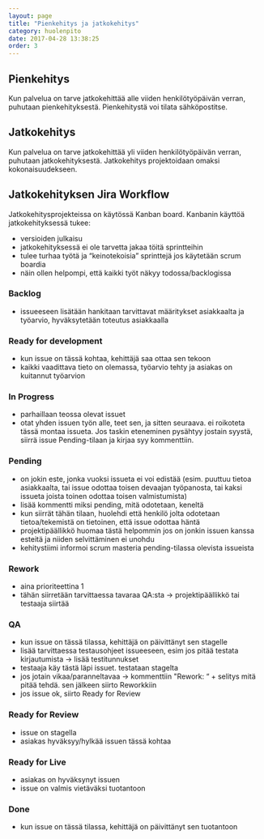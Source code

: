 ```yaml
---
layout: page
title: "Pienkehitys ja jatkokehitys"
category: huolenpito
date: 2017-04-28 13:38:25
order: 3
---
```


## Pienkehitys

Kun palvelua on tarve jatkokehittää alle viiden henkilötyöpäivän verran, puhutaan pienkehityksestä. Pienkehitystä voi tilata sähköpostitse.


## Jatkokehitys

Kun palvelua on tarve jatkokehittää yli viiden henkilötyöpäivän verran, puhutaan jatkokehityksestä. Jatkokehitys projektoidaan omaksi kokonaisuudekseen.


## Jatkokehityksen Jira Workflow

Jatkokehitysprojekteissa on käytössä Kanban board. Kanbanin käyttöä jatkokehityksessä tukee:

- versioiden julkaisu
- jatkokehityksessä ei ole tarvetta jakaa töitä sprintteihin
- tulee turhaa työtä ja “keinotekoisia” sprinttejä jos käytetään scrum boardia
- näin ollen helpompi, että kaikki työt näkyy todossa/backlogissa

### Backlog

- issueeseen lisätään hankitaan tarvittavat määritykset asiakkaalta ja työarvio, hyväksytetään toteutus asiakkaalla

### Ready for development

- kun issue on tässä kohtaa, kehittäjä saa ottaa sen tekoon
- kaikki vaadittava tieto on olemassa, työarvio tehty ja asiakas on kuitannut työarvion

### In Progress

- parhaillaan teossa olevat issuet
- otat yhden issuen työn alle, teet sen, ja sitten seuraava. ei roikoteta tässä montaa issueta. Jos taskin eteneminen pysähtyy jostain syystä, siirrä issue Pending-tilaan ja kirjaa syy kommenttiin.

### Pending

- on jokin este, jonka vuoksi issueta ei voi edistää (esim. puuttuu tietoa asiakkaalta, tai issue odottaa toisen devaajan työpanosta, tai kaksi issueta joista toinen odottaa toisen valmistumista)
- lisää kommentti miksi pending, mitä odotetaan, keneltä
- kun siirrät tähän tilaan, huolehdi että henkilö jolta odotetaan tietoa/tekemistä on tietoinen, että issue odottaa häntä
- projektipäällikkö huomaa tästä helpommin jos on jonkin issuen kanssa esteitä ja niiden selvittäminen ei unohdu
- kehitystiimi informoi scrum masteria pending-tilassa olevista issueista

### Rework

- aina prioriteettina 1
- tähän siirretään tarvittaessa tavaraa QA:sta -> projektipäällikkö tai testaaja siirtää

### QA

- kun issue on tässä tilassa, kehittäjä on päivittänyt sen stagelle
- lisää tarvittaessa testausohjeet issueeseen, esim jos pitää testata kirjautumista -> lisää testitunnukset
- testaaja käy tästä läpi issuet. testataan stagelta
- jos jotain vikaa/paranneltavaa -> kommenttiin "Rework: “ + selitys mitä pitää tehdä. sen jälkeen siirto Reworkkiin
- jos issue ok, siirto Ready for Review

### Ready for Review

- issue on stagella
- asiakas hyväksyy/hylkää issuen tässä kohtaa

### Ready for Live

- asiakas on hyväksynyt issuen
- issue on valmis vietäväksi tuotantoon

### Done

- kun issue on tässä tilassa, kehittäjä on päivittänyt sen tuotantoon
